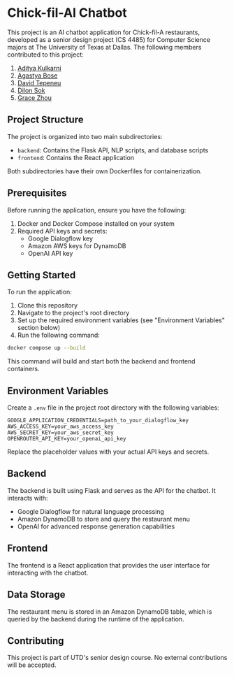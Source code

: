 # Chick-fil-AI Chatbot

This project is an AI chatbot application for Chick-fil-A restaurants, developed as a senior design project (CS 4485) for Computer Science majors at The University of Texas at Dallas.
The following members contributed to this project:

1. [Aditya Kulkarni](https://www.linkedin.com/in/aditya34/)
2. [Agastya Bose](https://www.linkedin.com/in/agastya-bose/)
3. [David Tepeneu](https://www.linkedin.com/in/david-tepeneu/)
4. [Dilon Sok](https://www.linkedin.com/in/dilon-sok/)
5. [Grace Zhou](https://www.linkedin.com/in/gzhou624/)

## Project Structure

The project is organized into two main subdirectories:

- `backend`: Contains the Flask API, NLP scripts, and database scripts
- `frontend`: Contains the React application

Both subdirectories have their own Dockerfiles for containerization.

## Prerequisites

Before running the application, ensure you have the following:

1. Docker and Docker Compose installed on your system
2. Required API keys and secrets:
   - Google Dialogflow key
   - Amazon AWS keys for DynamoDB
   - OpenAI API key

## Getting Started

To run the application:

1. Clone this repository
2. Navigate to the project's root directory
3. Set up the required environment variables (see "Environment Variables" section below)
4. Run the following command:

```bash
docker compose up --build
```

This command will build and start both the backend and frontend containers.

## Environment Variables

Create a `.env` file in the project root directory with the following variables:

```
GOOGLE_APPLICATION_CREDENTIALS=path_to_your_dialogflow_key
AWS_ACCESS_KEY=your_aws_access_key
AWS_SECRET_KEY=your_aws_secret_key
OPENROUTER_API_KEY=your_openai_api_key
```

Replace the placeholder values with your actual API keys and secrets.

## Backend

The backend is built using Flask and serves as the API for the chatbot. It interacts with:

- Google Dialogflow for natural language processing
- Amazon DynamoDB to store and query the restaurant menu
- OpenAI for advanced response generation capabilities

## Frontend

The frontend is a React application that provides the user interface for interacting with the chatbot.

## Data Storage

The restaurant menu is stored in an Amazon DynamoDB table, which is queried by the backend during the runtime of the application.

## Contributing

This project is part of UTD's senior design course. No external contributions will be accepted.
